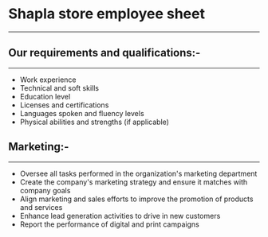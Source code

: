 # Shapla store employee sheet

---

## Our requirements and qualifications:-

---

- Work experience
- Technical and soft skills
- Education level
- Licenses and certifications
- Languages spoken and fluency levels
- Physical abilities and strengths (if applicable)

## Marketing:-

---

- Oversee all tasks performed in the organization's marketing department
- Create the company's marketing strategy and ensure it matches with company goals
- Align marketing and sales efforts to improve the promotion of products and services
- Enhance lead generation activities to drive in new customers
- Report the performance of digital and print campaigns
